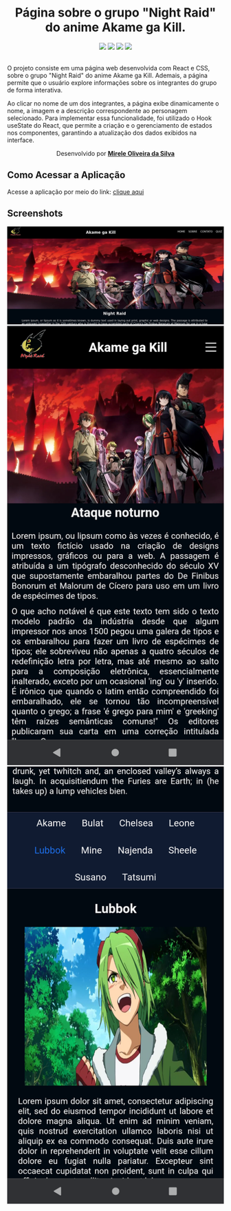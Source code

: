 <div align="center">
  <h1>Página sobre o grupo "Night Raid" do anime Akame ga Kill. </h1>
    <img src="http://img.shields.io/static/v1?label=JavaScript&message=ESC6&color=red&style=for-the-badge&logo=JavaScript"/>
    <img src="http://img.shields.io/static/v1?label=CSS3&message=3&color=red&style=for-the-badge&logo=CSS3"/>
    <img src="http://img.shields.io/static/v1?label=HTML5&message=5&color=red&style=for-the-badge&logo=HTML5"/>
    <img src="http://img.shields.io/static/v1?label=LICENSE-MIT&message=License&color=red&style=for-the-badge&logo=LICENSE-MIT"/> 
    <br>
    <br>
   </div>
   
<p> O projeto consiste em uma página web desenvolvida com React e CSS, sobre o grupo "Night Raid" do anime Akame ga Kill. Ademais, a página permite que o usuário explore informações sobre os integrantes do grupo de forma interativa.
</p>

<p>
Ao clicar no nome de um dos integrantes, a página exibe dinamicamente o nome, a imagem e a descrição correspondente ao personagem selecionado. Para implementar essa funcionalidade, foi utilizado o Hook useState do React, que permite a criação e o gerenciamento de estados nos componentes, garantindo a atualização dos dados exibidos na interface.</p>

  <p align="center">Desenvolvido por <a target="_blank" rel="external" href="https://github.com/MegMinnie/"><strong>Mirele Oliveira da Silva</strong></a><p>
 </p></p>


<div align="left">
  
  ## Como Acessar a Aplicação
<p>Acesse a aplicação por meio do link: <a href="https://megminnie.github.io/Home-Akame-ga-Kill/
"_blank">clique aqui</a></p>

## Screenshots
![tela 1 ](fotos/tela1.png)
![tela 2 ](fotos/tela2.png)
![tela 3 ](fotos/tela3.png)

</div>


